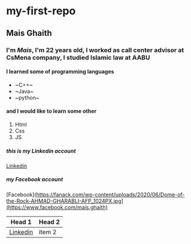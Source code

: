 # my-first-repo

## Mais Ghaith
### I'm *Mais*, I'm 22 years old, I worked as call center advisor at CsMena company, I studied Islamic law at AABU 
#### I learned some of programming languages 
* ~C++~
* ~Java~
* ~python~

#### and I would like to learn some other 
1. Html
2. Css
3. JS

##### this is my Linkedin account
[Linkedin](www.linkedin.com/in/mais-ghaith-791b33244)

##### my Facebook account
[Facebook](https://fanack.com/wp-content/uploads/2020/06/Dome-of-the-Rock-AHMAD-GHARABLI-AFP_1024PX.jpg](https://www.facebook.com/mais.ghaith)


|Head 1| Head 2|
---|---|
[Linkedin](www.linkedin.com/in/mais-ghaith-791b33244)| item 2|
